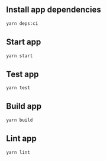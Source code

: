 ## Install app dependencies
```sh
yarn deps:ci
```

## Start app
```sh
yarn start
```

## Test app
```sh
yarn test
```

## Build app
```sh
yarn build
```

## Lint app
```sh
yarn lint
```
